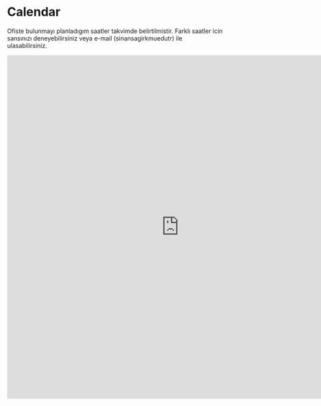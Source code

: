# Calendar

Ofiste bulunmayı planladıgım saatler takvimde belirtilmistir. Farklı saatler icin sansınızı deneyebilirsiniz veya e-mail (sinansagir<at>kmu<nokta>edu<nokta>tr) ile ulasabilirsiniz.

<iframe src="https://calendar.google.com/calendar/embed?showTitle=0&showPrint=0&showTz=1&mode=WEEK&height=600&wkst=1&bgcolor=%23FFFFFF&src=s.sagir42%40gmail.com&ctz=Europe%2FIstanbul" style="border: 0" width="800" height="800" frameborder="0" scrolling="no"></iframe>
